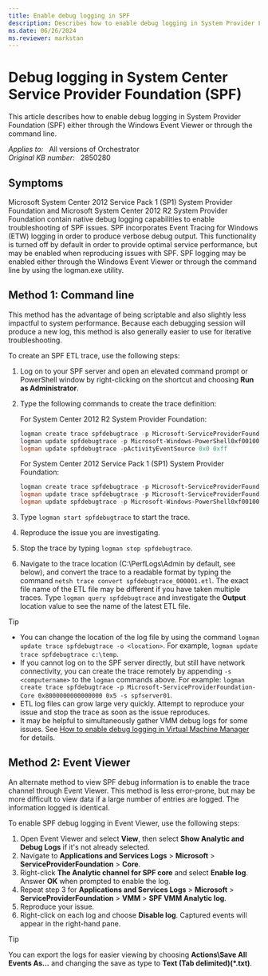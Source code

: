 ```yaml
---
title: Enable debug logging in SPF
description: Describes how to enable debug logging in System Provider Foundation (SPF) either through the Windows Event Viewer or through the command line.
ms.date: 06/26/2024
ms.reviewer: markstan
---
```

# Debug logging in System Center Service Provider Foundation (SPF)

This article describes how to enable debug logging in System Provider Foundation (SPF) either through the Windows Event Viewer or through the command line.

_Applies to:_ &nbsp; All versions of Orchestrator  
_Original KB number:_ &nbsp; 2850280

## Symptoms

Microsoft System Center 2012 Service Pack 1 (SP1) System Provider Foundation and Microsoft System Center 2012 R2 System Provider Foundation contain native debug logging capabilities to enable troubleshooting of SPF issues. SPF incorporates Event Tracing for Windows (ETW) logging in order to produce verbose debug output. This functionality is turned off by default in order to provide optimal service performance, but may be enabled when reproducing issues with SPF. SPF logging may be enabled either through the Windows Event Viewer or through the command line by using the logman.exe utility.

## Method 1: Command line

This method has the advantage of being scriptable and also slightly less impactful to system performance. Because each debugging session will produce a new log, this method is also generally easier to use for iterative troubleshooting.

To create an SPF ETL trace, use the following steps:

1. Log on to your SPF server and open an elevated command prompt or PowerShell window by right-clicking on the shortcut and choosing **Run as Administrator**.

1. Type the following commands to create the trace definition:

   For System Center 2012 R2 System Provider Foundation:

   ```powershell
   logman create trace spfdebugtrace -p Microsoft-ServiceProviderFoundation0xc0000000000000000x5
   logman update spfdebugtrace -p Microsoft-Windows-PowerShell0xf0010000000003ff 0x5
   logman update spfdebugtrace -pActivityEventSource 0x0 0xff
   ```

   For System Center 2012 Service Pack 1 (SP1) System Provider Foundation:

   ```powershell
   logman create trace spfdebugtrace -p Microsoft-ServiceProviderFoundation-Core 0x8000000000000000 0x5
   logman update trace spfdebugtrace -p Microsoft-ServiceProviderFoundation-VMM 0x8000000000000000 0x5
   logman update spfdebugtrace -p Microsoft-Windows-PowerShell0xf0010000000003ff 0x5
   ```

1. Type `logman start spfdebugtrace` to start the trace.
1. Reproduce the issue you are investigating.
1. Stop the trace by typing `logman stop spfdebugtrace`.  
1. Navigate to the trace location (C:\PerfLogs\Admin by default, see below), and convert the trace to a readable format by typing the command `netsh trace convert spfdebugtrace_000001.etl`. The exact file name of the ETL file may be different if you have taken multiple traces. Type `logman query spfdebugtrace` and investigate the **Output** location value to see the name of the latest ETL file.

> [!TIP]
>
> - You can change the location of the log file by using the command `logman update trace spfdebugtrace -o <location>`. For example, `logman update trace spfdebugtrace c:\temp`.
> - If you cannot log on to the SPF server directly, but still have network connectivity, you can create the trace remotely by appending `-s <computername>` to the `logman` commands above. For example: `logman create trace spfdebugtrace -p Microsoft-ServiceProviderFoundation-Core 0x8000000000000000 0x5 -s spfserver01`.
> - ETL log files can grow large very quickly. Attempt to reproduce your issue and stop the trace as soon as the issue reproduces.
> - It may be helpful to simultaneously gather VMM debug logs for some issues. See [How to enable debug logging in Virtual Machine Manager](https://support.microsoft.com/help/2801185) for details.

## Method 2: Event Viewer

An alternate method to view SPF debug information is to enable the trace channel through Event Viewer. This method is less error-prone, but may be more difficult to view data if a large number of entries are logged. The information logged is identical.

To enable SPF debug logging in Event Viewer, use the following steps:

1. Open Event Viewer and select **View**, then select **Show Analytic and Debug Logs** if it's not already selected.
2. Navigate to **Applications and Services Logs** > **Microsoft** > **ServiceProviderFoundation** > **Core**.
3. Right-click **The Analytic channel for SPF core** and select **Enable log**. Answer **OK** when prompted to enable the log.
4. Repeat step 3 for **Applications and Services Logs** > **Microsoft** > **ServiceProviderFoundation** > **VMM** > **SPF VMM Analytic log**.
5. Reproduce your issue.
6. Right-click on each log and choose **Disable log**. Captured events will appear in the right-hand pane.

> [!TIP]
> You can export the logs for easier viewing by choosing **Actions\Save All Events As...** and changing the save as type to **Text (Tab delimited)(*.txt)**.
